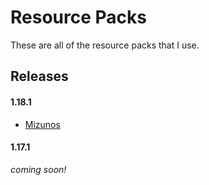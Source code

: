 # Resource Packs

These are all of the resource packs that I use.

## Releases

#### 1.18.1

- [Mizunos](https://github.com/CVXSL-MC/Resource-Packs/releases/tag/Mizunos)

#### 1.17.1

*coming soon!*

